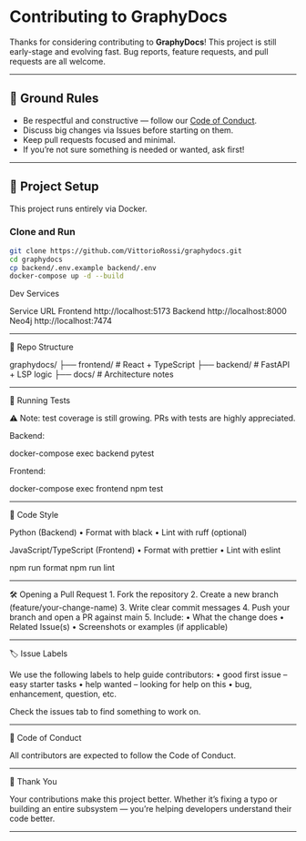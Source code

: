 # Contributing to GraphyDocs

Thanks for considering contributing to **GraphyDocs**! This project is still early-stage and evolving fast. Bug reports, feature requests, and pull requests are all welcome.

---

## 📌 Ground Rules

- Be respectful and constructive — follow our [Code of Conduct](./CODE_OF_CONDUCT.md).
- Discuss big changes via Issues before starting on them.
- Keep pull requests focused and minimal.
- If you’re not sure something is needed or wanted, ask first!

---

## 🧰 Project Setup

This project runs entirely via Docker.

### Clone and Run

```bash
git clone https://github.com/VittorioRossi/graphydocs.git
cd graphydocs
cp backend/.env.example backend/.env
docker-compose up -d --build
```
Dev Services

Service	URL
Frontend	http://localhost:5173
Backend	http://localhost:8000
Neo4j	http://localhost:7474

---
📁 Repo Structure

graphydocs/
├── frontend/   # React + TypeScript
├── backend/    # FastAPI + LSP logic
├── docs/       # Architecture notes


---

🧪 Running Tests

⚠️ Note: test coverage is still growing. PRs with tests are highly appreciated.

Backend:

docker-compose exec backend pytest

Frontend:

docker-compose exec frontend npm test


---

📖 Code Style

Python (Backend)
	•	Format with black
	•	Lint with ruff (optional)

JavaScript/TypeScript (Frontend)
	•	Format with prettier
	•	Lint with eslint

npm run format
npm run lint


---

🛠 Opening a Pull Request
	1.	Fork the repository
	2.	Create a new branch (feature/your-change-name)
	3.	Write clear commit messages
	4.	Push your branch and open a PR against main
	5.	Include:
	•	What the change does
	•	Related Issue(s)
	•	Screenshots or examples (if applicable)

---

🏷 Issue Labels

We use the following labels to help guide contributors:
	•	good first issue – easy starter tasks
	•	help wanted – looking for help on this
	•	bug, enhancement, question, etc.

Check the issues tab to find something to work on.

---

🤝 Code of Conduct

All contributors are expected to follow the Code of Conduct.

---

🙏 Thank You

Your contributions make this project better. Whether it’s fixing a typo or building an entire subsystem — you’re helping developers understand their code better.

---
